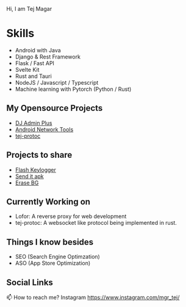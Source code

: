 Hi, I am Tej Magar

# Skills
- Android with Java
- Django & Rest Framework
- Flask / Fast API
- Svelte Kit
- Rust and Tauri
- NodeJS / Javascript / Typescript
- Machine learning with Pytorch (Python / Rust)

## My Opensource Projects
- [DJ Admin Plus](https://github.com/tejmagar/dj-admin-plus)
- [Android Network Tools](https://github.com/tejmagar/AndroidNetworkTools)
- [tej-protoc](https://github.com/tejmagar/tej-protoc)

## Projects to share
- [Flash Keylogger](https://apkgk.com/tej.flashkeylogger)
- [Send it apk](https://github.com/tejmagar/sendit)
- [Erase BG](https://erasebg.org)

## Currently Working on
- Lofor: A reverse proxy for web development
- tej-protoc: A websocket like protocol being implemented in rust.

## Things I know besides <Coding/>
- SEO (Search Engine Optimzation)
- ASO (App Store Optimization)

 ## Social Links
📫 How to reach me? Instagram https://www.instagram.com/mgr_tej/

<!---
tejmagar/tejmagar is a ✨ special ✨ repository because its `README.md` (this file) appears on your GitHub profile.
You can click the Preview link to take a look at your changes.
--->
